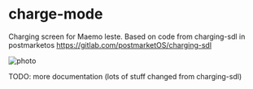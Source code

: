 # charge-mode

Charging screen for Maemo leste.
Based on code from charging-sdl in postmarketos https://gitlab.com/postmarketOS/charging-sdl

![photo](https://wiki.postmarketos.org/images/d/d8/Charging-sdl.jpg)

TODO: more documentation (lots of stuff changed from charging-sdl)

